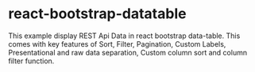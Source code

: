 # react-bootstrap-datatable
This example display REST Api Data in react bootstrap data-table. This comes with key features of Sort, Filter, Pagination, Custom Labels, Presentational and raw data separation, Custom column sort and column filter function.
